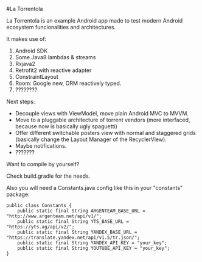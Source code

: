 #La Torrentola 

La Torrentola is an example Android app made to test modern Android ecosystem funcionalities and architectures.

It makes use of:

1. Android SDK
2. Some Java8 lambdas & streams
3. Rxjava2
4. Retrofit2 with reactive adapter
5. ConstraintLayout
6. Room: Google new, ORM reactively typed.
7. ????????

Next steps:

- Decouple views with ViewModel, move plain Android MVC to MVVM.
- Move to a pluggable architecture of torrent vendors (more interfaced, because now is basically ugly spaguetti)
- Offer different switchable posters view with normal and staggered grids (basically change the Layout Manager of the RecyclerView).
- Maybe notifications.
- ???????


Want to compile by yourself?

Check build.gradle for the needs.

Also you will need a Constants.java config like this in your "constants" package:

```
public class Constants {
    public static final String ARGENTEAM_BASE_URL = "http://www.argenteam.net/api/v1/";
    public static final String YTS_BASE_URL = "https://yts.ag/api/v2/";
    public static final String YANDEX_BASE_URL = "https://translate.yandex.net/api/v1.5/tr.json/";
    public static final String YANDEX_API_KEY = "your_key";
    public static final String YOUTUBE_API_KEY = "your_key";
}
```